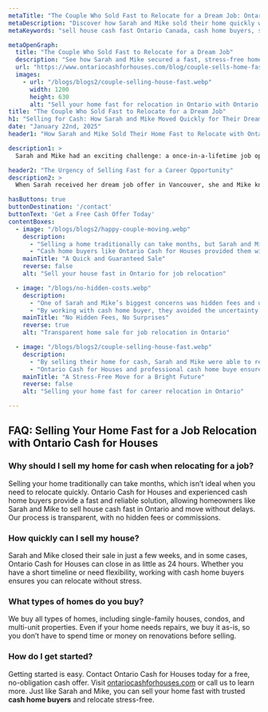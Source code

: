 ```yaml
---
metaTitle: "The Couple Who Sold Fast to Relocate for a Dream Job: Ontario Cash for Houses Success Story | Ontario Cash for Houses"
metaDescription: "Discover how Sarah and Mike sold their home quickly with Ontario Cash for Houses, allowing them to relocate for a dream job without delays or stress."
metaKeywords: "sell house cash fast Ontario Canada, cash home buyers, sell house fast for job relocation, Ontario Cash for Houses"

metaOpenGraph:
  title: "The Couple Who Sold Fast to Relocate for a Dream Job"
  description: "See how Sarah and Mike secured a fast, stress-free home sale with Ontario Cash for Houses to relocate for a life-changing career opportunity."
  url: "https://www.ontariocashforhouses.com/blog/couple-sells-home-fast-for-job-relocation"
  images:
    - url: "/blogs/blogs2/couple-selling-house-fast.webp"
      width: 1200
      height: 630
      alt: "Sell your home fast for relocation in Ontario with Ontario Cash for Houses"
title: "The Couple Who Sold Fast to Relocate for a Dream Job"
h1: "Selling for Cash: How Sarah and Mike Moved Quickly for Their Dream Job"
date: "January 22nd, 2025"
header1: "How Sarah and Mike Sold Their Home Fast to Relocate with Ontario Cash for Houses"

description1: >
  Sarah and Mike had an exciting challenge: a once-in-a-lifetime job opportunity that required them to move across the country within weeks. Their dream career move was on the line, and waiting months for a traditional home sale wasn’t an option. Instead, they turned to Ontario Cash for Houses, securing a fast and stress-free home sale that allowed them to relocate without delay. Thanks to cash home buyers, Sarah and Mike sold their home quickly for a fair cash price, ensuring a smooth transition to their new life.

header2: "The Urgency of Selling Fast for a Career Opportunity"
description2: >
  When Sarah received her dream job offer in Vancouver, she and Mike knew they had to act fast. The opportunity was too good to pass up, but selling their home through a traditional real estate listing would have taken months. The pressure of staging, repairs, open houses, and uncertain closing dates made the process overwhelming. With Ontario Cash for Houses and trusted cash home buyers, they found a fast, fair, and stress-free alternative that allowed them to sell their home quickly and move forward with confidence.

hasButtons: true
buttonDestination: '/contact'
buttonText: 'Get a Free Cash Offer Today'
contentBoxes:
  - image: "/blogs/blogs2/happy-couple-moving.webp"
    description:
      - "Selling a home traditionally can take months, but Sarah and Mike didn’t have that luxury. With their move just weeks away, they needed a quick and guaranteed sale."
      - "Cash home buyers like Ontario Cash for Houses provided them with a fair cash offer, closing on their timeline without unnecessary delays. No waiting, no hassle—just a fast and straightforward solution that made relocating easy."
    mainTitle: "A Quick and Guaranteed Sale"
    reverse: false
    alt: "Sell your house fast in Ontario for job relocation"

  - image: "/blogs/no-hidden-costs.webp"
    description: 
      - "One of Sarah and Mike’s biggest concerns was hidden fees and unexpected delays. Ontario Cash for Houses provided complete transparency, with no commissions, no agent fees, and no closing costs."
      - "By working with cash home buyer, they avoided the uncertainty of traditional listings and were able to move without stress, knowing exactly when their home would sell."
    mainTitle: "No Hidden Fees, No Surprises"
    reverse: true
    alt: "Transparent home sale for job relocation in Ontario"

  - image: "/blogs/blogs2/couple-selling-house-fast.webp"
    description: 
      - "By selling their home for cash, Sarah and Mike were able to relocate stress-free and start their new journey without worrying about a lingering house sale."
      - "Ontario Cash for Houses and professional cash home buye ensured a simple, efficient process, proving why homeowners trust them to sell house cash fast in Ontario Canada."
    mainTitle: "A Stress-Free Move for a Bright Future"
    reverse: false
    alt: "Selling your home fast for career relocation in Ontario"

---
```


## **FAQ: Selling Your Home Fast for a Job Relocation with Ontario Cash for Houses**

### **Why should I sell my home for cash when relocating for a job?**
Selling your home traditionally can take months, which isn’t ideal when you need to relocate quickly. Ontario Cash for Houses and experienced cash home buyers provide a fast and reliable solution, allowing homeowners like Sarah and Mike to sell house cash fast in Ontario and move without delays. Our process is transparent, with no hidden fees or commissions.

### **How quickly can I sell my house?**
Sarah and Mike closed their sale in just a few weeks, and in some cases, Ontario Cash for Houses can close in as little as 24 hours. Whether you have a short timeline or need flexibility, working with cash home buyers ensures you can relocate without stress.

### **What types of homes do you buy?**
We buy all types of homes, including single-family houses, condos, and multi-unit properties. Even if your home needs repairs, we buy it as-is, so you don’t have to spend time or money on renovations before selling.

### **How do I get started?**
Getting started is easy. Contact Ontario Cash for Houses today for a free, no-obligation cash offer. Visit [ontariocashforhouses.com](https://www.ontariocashforhouses.com) or call us to learn more. Just like Sarah and Mike, you can sell your home fast with trusted **cash home buyers** and relocate stress-free.

